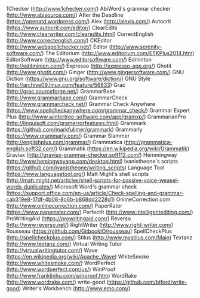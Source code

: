 1Checker (http://www.1checker.com/)
AbiWord's grammar checker (http://www.abisource.com/)
After the Deadline (https://openatd.wordpress.com/)
Alex (http://alexjs.com/)
Autocrit (https://www.autocrit.com/editor/)
ClearEdits (http://www.clearwriter.com/clearedits.html)
CorrectEnglish (http://www.correctenglish.com/)
CKEditor (http://www.webspellchecker.net/)
Editor (http://www.serenity-software.com/)
The Editorium (http://www.editorium.com/ETKPlus2014.htm)
EditorSoftware (http://www.editorsoftware.com/)
Edminton (http://editminion.com/)
Expresso (http://expresso-app.org/)
Ghotit (http://www.ghotit.com/)
Ginger (http://www.gingersoftware.com/)
GNU Diction (https://www.gnu.org/software/diction/)
GNU Style (http://archive09.linux.com/feature/56833)
Grac (http://grac.sourceforge.net/)
GrammarBase (http://www.grammarbase.com/)
GrammarCheck (http://www.grammarcheck.net/)
Grammar Check Anywhere (https://www.spellcheckanywhere.com/grammar_check/)
Grammar Expert Plus (http://www.wintertree-software.com/app/gramxp/)
GrammarianPro (http://linguisoft.com/gramerrorfeatures.html)
Grammark (https://github.com/markfullmer/grammark)
Grammarly (https://www.grammarly.com/)
Grammar Slammer (http://englishplus.com/grammar/)
Grammatica (http://grammatica-english.soft32.com/)
Grammatik (https://en.wikipedia.org/wiki/Grammatik)
Graviax (http://graviax-grammar-checker.soft112.com/)
Hemmingway (http://www.hemingwayapp.com/desktop.html)
ivanistheone's scripts (https://github.com/ivanistheone/writing_scripts)
Language Tool (https://www.languagetool.org/)
Matt Might's shell scripts (http://matt.might.net/articles/shell-scripts-for-passive-voice-weasel-words-duplicates/)
Microsoft Word's grammar check (https://support.office.com/en-us/article/Check-spelling-and-grammar-cab319e8-17df-4b08-8c6b-b868dd2228d1)
OnlineCorrection.com (http://www.onlinecorrection.com/)
PaperRater (https://www.paperrater.com/)
PerfectIt (http://www.intelligentediting.com/)
ProWritingAid (https://prowritingaid.com/)
Reverso (http://www.reverso.net/)
RightWriter (http://www.right-writer.com/)
Rousseau (https://github.com/GitbookIO/rousseau)
SpellCheckPlus (http://spellcheckplus.com/)
Stilus (http://www.mystilus.com/Main)
Textanz (http://www.textanz.com/)
Virtual Writing Tutor (http://virtualwritingtutor.com/)
Wave (https://en.wikipedia.org/wiki/Apache_Wave)
WhiteSmoke (http://www.whitesmoke.com/)
WordPerfect (http://www.wordperfect.com/us/)
WinProof (http://www.franklinhu.com/winproof.htm)
WordRake (http://www.wordrake.com/)
write-good (https://github.com/btford/write-good)
Writer's Workbench (http://www.emo.com/)
